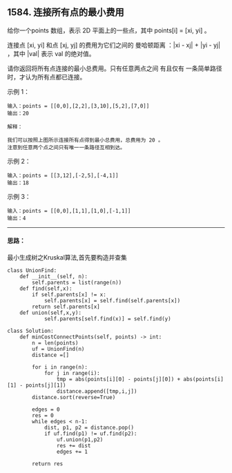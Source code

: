## 1584. 连接所有点的最小费用
给你一个points 数组，表示 2D 平面上的一些点，其中 points[i] = [xi, yi] 。

连接点 [xi, yi] 和点 [xj, yj] 的费用为它们之间的 曼哈顿距离 ：|xi - xj| + |yi - yj| ，其中 |val| 表示 val 的绝对值。

请你返回将所有点连接的最小总费用。只有任意两点之间 有且仅有 一条简单路径时，才认为所有点都已连接。

 

示例 1：
```
输入：points = [[0,0],[2,2],[3,10],[5,2],[7,0]]
输出：20

解释：

我们可以按照上图所示连接所有点得到最小总费用，总费用为 20 。
注意到任意两个点之间只有唯一一条路径互相到达。
```
示例 2：
```
输入：points = [[3,12],[-2,5],[-4,1]]
输出：18
```
示例 3：
```
输入：points = [[0,0],[1,1],[1,0],[-1,1]]
输出：4
```

***
#### 思路：

最小生成树之Kruskal算法,首先要构造并查集
```
class UnionFind:
    def __init__(self, n):
        self.parents = list(range(n))
    def find(self,x):
        if self.parents[x] != x:
            self.parents[x] = self.find(self.parents[x])
        return self.parents[x]
    def union(self,x,y):
            self.parents[self.find(x)] = self.find(y)

class Solution:
    def minCostConnectPoints(self, points) -> int:
        n = len(points)
        uf = UnionFind(n)
        distance =[]

        for i in range(n):
            for j in range(i):
                tmp = abs(points[i][0] - points[j][0]) + abs(points[i][1] - points[j][1])
                distance.append([tmp,i,j])
        distance.sort(reverse=True)

        edges = 0
        res = 0
        while edges < n-1:
            dist, p1, p2 = distance.pop()
            if uf.find(p1) != uf.find(p2):
                uf.union(p1,p2)
                res += dist
                edges += 1
            
        return res
```
